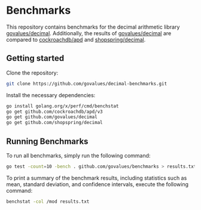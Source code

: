 # Benchmarks

This repository contains benchmarks for the decimal arithmetic library [govalues/decimal].
Additionally, the results of [govalues/decimal] are compared to [cockroachdb/apd] and [shopspring/decimal].

## Getting started

Clone the repository:

```bash
git clone https://github.com/govalues/decimal-benchmarks.git
```

Install the necessary dependencies:

```bash
go install golang.org/x/perf/cmd/benchstat
go get github.com/cockroachdb/apd/v3
go get github.com/govalues/decimal
go get github.com/shopspring/decimal
```

## Running Benchmarks

To run all benchmarks, simply run the following command:

```bash
go test -count=10 -bench . github.com/govalues/benchmarks > results.txt
```

To print a summary of the benchmark results, including statistics such as mean,
standard deviation, and confidence intervals, execute the following command:

```bash
benchstat -col /mod results.txt
```

[govalues/decimal]: https://github.com/govalues/decimal
[shopspring/decimal]: https://github.com/govalues/decimal
[cockroachdb/apd]: https://github.com/cockroachdb/apd
